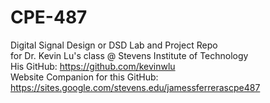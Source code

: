 # CPE-487
Digital Signal Design or DSD Lab and Project Repo  
for Dr. Kevin Lu's class @ Stevens Institute of Technology  
His GitHub: https://github.com/kevinwlu  
Website Companion for this GitHub: https://sites.google.com/stevens.edu/jamessferrerascpe487  
